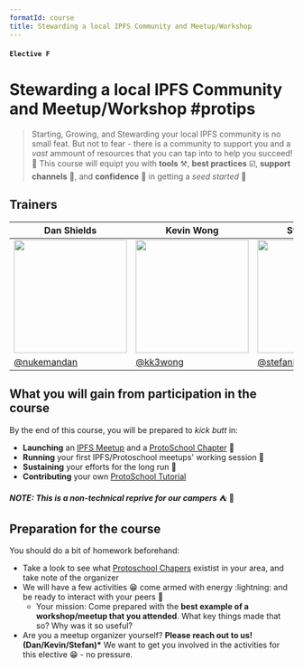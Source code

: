 ```yaml
---
formatId: course
title: Stewarding a local IPFS Community and Meetup/Workshop
---
```


#### `Elective F`

# Stewarding a local IPFS Community and Meetup/Workshop #protips

> Starting, Growing, and Stewarding your local IPFS community is no small feat. But not to fear - there is a community to support you and a _vast_ ammount of resources that you can tap into to help you succeed! :rocket: This course will equipt you with **tools** :hammer_and_pick:, **best practices** :ballot_box_with_check:, **support channels** :handshake:, and **confidence** :muscle: in getting a _seed started_ :sunflower:

## Trainers

| Dan Shields                                                                | Kevin Wong                                                                 | Stefan Hans                                                               |
| -------------------------------------------------------------------------- | -------------------------------------------------------------------------- | ------------------------------------------------------------------------- |
| <img src="https://avatars1.githubusercontent.com/u/35669742" width="200"/> | <img src="https://avatars1.githubusercontent.com/u/43961603" width="200"/> | <img src="https://avatars1.githubusercontent.com/u/8660482" width="200"/> |
| [@nukemandan](https://github.com/nukemandan)                               | [@kk3wong](https://github.com/kk3wong)                                     | [@stefanhans](https://github.com/stefanhans)                              |

## What you will gain from participation in the course

By the end of this course, you will be prepared to _kick butt_ in:

- **Launching** an [IPFS Meetup](https://www.meetup.com/pro/ipfs/) and a [ProtoSchool Chapter](https://proto.school/#/chapters) :rocket:
- **Running** your first IPFS/Protoschool meetups' working session :construction_worker:
- **Sustaining** your efforts for the long run :runner:
- **Contributing** your own [ProtoSchool Tutorial](https://proto.school/#/build)

_**NOTE: This is a non-technical reprive for our campers**_ :tent: :confetti_ball:

## Preparation for the course

You should do a bit of homework beforehand:

- Take a look to see what [Protoschool Chapers](https://proto.school/#/chapters) existist in your area, and take note of the organizer
- We will have a few activities :grin: come armed with energy :lightning: and be ready to interact with your peers :raised_hands:
  - Your mission: Come prepared with the **best example of a workshop/meetup that you attended**. What key things made that so? Why was it so useful?
- Are you a meetup organizer yourself? **Please reach out to us! (Dan/Kevin/Stefan)\*** We want to get you involved in the activities for this elective :grin: - no pressure.
